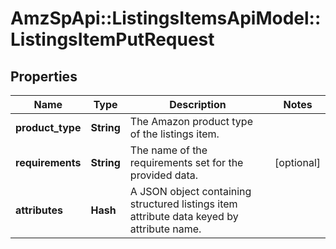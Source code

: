 # AmzSpApi::ListingsItemsApiModel::ListingsItemPutRequest

## Properties
Name | Type | Description | Notes
------------ | ------------- | ------------- | -------------
**product_type** | **String** | The Amazon product type of the listings item. | 
**requirements** | **String** | The name of the requirements set for the provided data. | [optional] 
**attributes** | **Hash** | A JSON object containing structured listings item attribute data keyed by attribute name. | 

